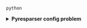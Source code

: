 `python`
<details>
  <summary><b>Pyresparser config problem</b></summary>
  `pyresparser` is a simple resume parser used for extracting information from resumes. But now it don't work properly.
  It's works good but `pyresparser` support only  old version. It's works good at `spacy==2.3.8` version. `python`
  
  <b>Features</b>
  - Extract name
  - Extract email
  - Extract mobile numbers
  - Extract skills
  - Extract total experience
  - Extract college name
  - Extract degree
  - Extract designation
  - Extract company names
  
  <b>Virtual Environment</b>
  - Item 2
    - Sub-item 1
    - Sub-item 2
  - Item 3
  
  ```javascript
// Example of a function in JavaScript
function myFunction() {
  console.log("Hello, world!");
}

  
</details>

